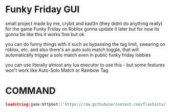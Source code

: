 # Funky Friday GUI
small project made by me, crybit and kad3n (they didnt do anything really) for the game Funky Friday on Roblox gonna update it later but for now its gonna be like this it works fine but ok

you can do funny things with it such as bypassing the tag limit, swearing on roblox, etc.
and also there's an auto solo match toggle, that will automatically trigger a solo match even in public funky friday lobbies

you can use literally almost any lua executor to use this - but some features won't work like Auto-Solo Match or Rainbow Tag

# COMMAND
```lua
loadstring(game:HttpGet(('https://raw.githubusercontent.com/flashintv/funkyFriday-Menu/main/main.lua'),true))()
```
